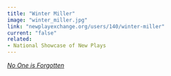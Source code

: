 ```yaml
---
title: "Winter Miller"
image: "winter_miller.jpg"
link: "newplayexchange.org/users/140/winter-miller"
current: "false"
related:
- National Showcase of New Plays
---
```


<a href="https://newplayexchange.org/plays/28195/no-one-forgotten" rel="nofollow">*No One is Forgotten*</a>

